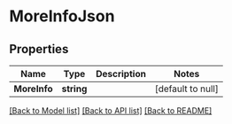 # MoreInfoJson

## Properties
Name | Type | Description | Notes
------------ | ------------- | ------------- | -------------
**MoreInfo** | **string** |  | [default to null]

[[Back to Model list]](../README.md#documentation-for-models) [[Back to API list]](../README.md#documentation-for-api-endpoints) [[Back to README]](../README.md)


